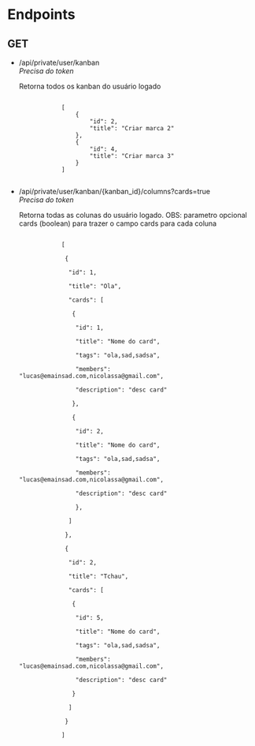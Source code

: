 <h1>Endpoints</h1>

<h2>GET</h2>

<ul>
    <li>
        <a>/api/private/user/kanban</a>
        <br />
        <i>Precisa do token</i>
        <p></p>
        <p>Retorna todos os kanban do usuário logado</p>
        <code>
            [
                {
                    "id": 2,
                    "title": "Criar marca 2"
                },
                {
                    "id": 4,
                    "title": "Criar marca 3"
                }
            ]
        </code>
        <p></p>
    </li>
    <li>
        <a>/api/private/user/kanban/{kanban_id}/columns?cards=true</a>
        <br />
        <i>Precisa do token</i>
        <p></p>
        <p>Retorna todas as colunas do usuário logado. OBS: parametro opcional cards (boolean) para trazer o campo cards para cada coluna</p>
        <code>
            [<br />
            &nbsp;{<br />
            &nbsp;&nbsp;"id": 1,<br />
            &nbsp;&nbsp;"title": "Ola",<br />
            &nbsp;&nbsp;"cards": [<br />
            &nbsp;&nbsp;&nbsp;{<br />
            &nbsp;&nbsp;&nbsp;&nbsp;"id": 1,<br />
            &nbsp;&nbsp;&nbsp;&nbsp;"title": "Nome do card",<br />
            &nbsp;&nbsp;&nbsp;&nbsp;"tags": "ola,sad,sadsa",<br />
            &nbsp;&nbsp;&nbsp;&nbsp;"members": "lucas@emainsad.com,nicolassa@gmail.com",<br />
            &nbsp;&nbsp;&nbsp;&nbsp;"description": "desc card"<br />
            &nbsp;&nbsp;&nbsp;},<br />
            &nbsp;&nbsp;&nbsp;{<br />
            &nbsp;&nbsp;&nbsp;&nbsp;"id": 2,<br />
            &nbsp;&nbsp;&nbsp;&nbsp;"title": "Nome do card",<br />
            &nbsp;&nbsp;&nbsp;&nbsp;"tags": "ola,sad,sadsa",<br />
            &nbsp;&nbsp;&nbsp;&nbsp;"members": "lucas@emainsad.com,nicolassa@gmail.com",<br />
            &nbsp;&nbsp;&nbsp;&nbsp;"description": "desc card"<br />
            &nbsp;&nbsp;&nbsp;&nbsp;},<br />
            &nbsp;&nbsp;]<br />
            &nbsp;},<br />
            &nbsp;{<br />
            &nbsp;&nbsp;"id": 2,<br />
            &nbsp;&nbsp;"title": "Tchau",<br />
            &nbsp;&nbsp;"cards": [<br />
            &nbsp;&nbsp;&nbsp;{<br />
            &nbsp;&nbsp;&nbsp;&nbsp;"id": 5,<br />
            &nbsp;&nbsp;&nbsp;&nbsp;"title": "Nome do card",<br />
            &nbsp;&nbsp;&nbsp;&nbsp;"tags": "ola,sad,sadsa",<br />
            &nbsp;&nbsp;&nbsp;&nbsp;"members": "lucas@emainsad.com,nicolassa@gmail.com",<br />
            &nbsp;&nbsp;&nbsp;&nbsp;"description": "desc card"<br />
            &nbsp;&nbsp;&nbsp;}<br />
            &nbsp;&nbsp;]<br />
            &nbsp;}<br />
            ]
        </code>
    </li>
</ul>
